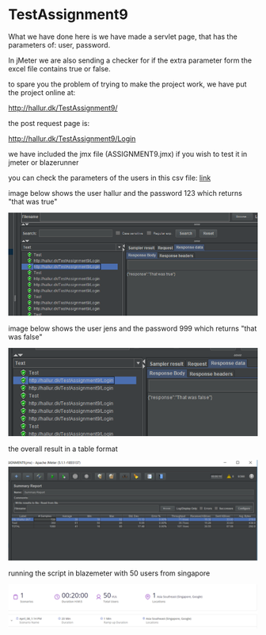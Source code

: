 # TestAssignment9

What we have done here is we have made a servlet page, that has the parameters of:
user,
password.

In jMeter we are also sending a checker for if the extra parameter form the excel file contains true or false.

to spare you the problem of trying to make the project work, we have put the project online at:

http://hallur.dk/TestAssignment9/

the post request page is:

http://hallur.dk/TestAssignment9/Login

we have included the jmx file (ASSIGNMENT9.jmx) if you wish to test it in jmeter or blazerunner

you can check the parameters of the users in this csv file: <a href="https://github.com/Hallur20/TestAssignment9/blob/master/login.csv">link</a>


<p>image below shows the user hallur and the password 123 which returns "that was true"</p>
<img src="https://github.com/Hallur20/TestAssignment9/blob/master/Allowed.PNG"/>
<p>image below shows the user jens and the password 999 which returns "that was false"</p>
<img src="https://github.com/Hallur20/TestAssignment9/blob/master/NotAllowed.PNG"/>
<p>the overall result in a table format</p>
<img src="https://github.com/Hallur20/TestAssignment9/blob/master/tableLog.PNG"/>
<p>running the script in blazemeter with 50 users from singapore</p>
<img src="https://github.com/Hallur20/TestAssignment9/blob/master/blazeMeterTest.png"/>
